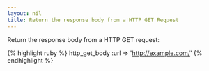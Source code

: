 ```yaml
---
layout: nil
title: Return the response body from a HTTP GET Request
---
```


Return the response body from a HTTP GET request:

{% highlight ruby %}
http_get_body :url => 'http://example.com/'
{% endhighlight %}
